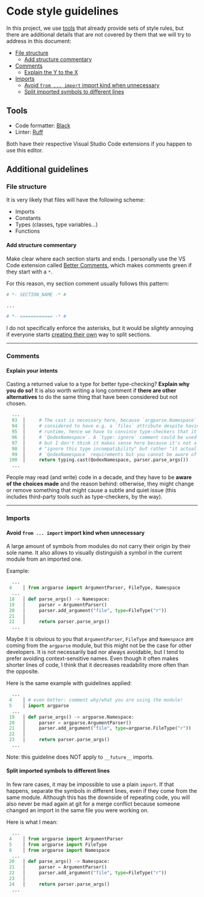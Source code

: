 # Code style guidelines

In this project, we use [tools](#tools) that already provide sets of style
rules, but there are additional details that are not covered by them that we
will try to address in this document:

- [File structure](#file-structure)
  - [Add structure commentary](#add-structure-commentary)
- [Comments](#comments)
  - [Explain the Y to the X](#explain-the-y-to-the-x)
- [Imports](#imports)
  - [Avoid `from ... import` import kind when unnecessary](#avoid-from--import-import-kind-when-unnecessary)
  - [Split imported symbols to different lines](#split-imported-symbols-to-different-lines)

## Tools

- Code formatter: [Black](https://github.com/psf/black/)
- Linter: [Ruff](https://github.com/astral-sh/ruff/)

Both have their respective Visual Studio Code extensions if you happen to use
this editor.

## Additional guidelines

### File structure

It is very likely that files will have the following scheme:

- Imports
- Constants
- Types (classes, type variables...)
- Functions

#### Add structure commentary

Make clear where each section starts and ends. I personally use the VS Code
extension called [Better Comments](https://github.com/aaron-bond/better-comments), which makes comments green if they start with a `*`.

For this reason, my section comment usually follows this pattern:

```py
# *- SECTION_NAME -* #

...

# *- ============ -* #
```

I do not specifically enforce the asterisks, but it would be _slightly_
annoying if everyone starts [creating their own](https://xkcd.com/927/) way
to split sections.

---

### Comments

#### Explain your intents

Casting a returned value to a type for better type-checking? **Explain why you
do so!** It is also worth writing a long comment if **there are other
alternatives** to do the same thing that have been considered but not chosen.

```py
  ...
  93  │     # The cast is necessary here, because `argparse.Namespace` is not
  94  │     # considered to have e.g. a `files` attribute despite having it at
  95  │     # runtime, hence we have to convince type-checkers that it is a
  96  │     # `QodexNamespace`. A `type: ignore` comment could be used as well
  97  │     # but I don't think it makes sense here because it's not a
  98  │     # "ignore this type incompatibility" but rather "it actually fulfills
  99  │     # `QodexNamespace` requirements but you cannot be aware of that"
 100  │     return typing.cast(QodexNamespace, parser.parse_args())
  ...
```

People may read (and write) code in a decade, and they have to be **aware of
the choices made** and the reason behind: otherwise, they might change or
remove something that might cause a subtle and quiet issue (this includes
third-party tools such as type-checkers, by the way).

---

### Imports

#### Avoid `from ... import` import kind when unnecessary

A large amount of symbols from modules do not carry their origin by their sole
name. It also allows to visually distinguish a symbol in the current module
from an imported one.

Example:

```py
  ...
 4    │ from argparse import ArgumentParser, FileType, Namespace
  ...
 18   │ def parse_args() -> Namespace:
 19   │     parser = ArgumentParser()
 20   │     parser.add_argument("file", type=FileType("r"))
 21   │
 22   │     return parser.parse_args()
  ...
```

Maybe it is obvious to you that `ArgumentParser`, `FileType` and `Namespace`
are coming from the `argparse` module, but this might not be the case for other
developers. It is not necessarily bad nor always avoidable, but I tend to
prefer avoiding context-sensitive names. Even though it often makes shorter
lines of code, I think that it decreases readability more often than the
opposite.

Here is the same example with guidelines applied:

```py
  ...
 4    │ # even better: comment why/what you are using the module!
 5    │ import argparse
  ...
 19   │ def parse_args() -> argparse.Namespace:
 20   │     parser = argparse.ArgumentParser()
 21   │     parser.add_argument("file", type=argparse.FileType("r"))
 22   │
 23   │     return parser.parse_args()
  ...
```

Note: this guideline does NOT apply to `__future__` imports.

#### Split imported symbols to different lines

In few rare cases, it may be impossible to use a plain `import`. If that
happens, separate the symbols in different lines, even if they come from
the same module. Although this has the downside of repeating code, you will
also never be mad again at git for a merge conflict because someone changed
an import in the same file you were working on.

Here is what I mean:

```py
  ...
 4    │ from argparse import ArgumentParser
 5    │ from argparse import FileType
 6    │ from argparse import Namespace
  ...
 20   │ def parse_args() -> Namespace:
 21   │     parser = ArgumentParser()
 22   │     parser.add_argument("file", type=FileType("r"))
 23   │
 24   │     return parser.parse_args()
  ...
```
